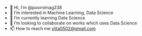 - 👋 Hi, I’m @poornimag238
- 👀 I’m interested in Machine Learning, Data Science
- 🌱 I’m currently learning Data Science
- 💞️ I’m looking to collaborate on works which uses Data Science
- 📫 How to reach me vlita0502@gmail.com

<!---
poornimag238/poornimag238 is a ✨ special ✨ repository because its `README.md` (this file) appears on your GitHub profile.
You can click the Preview link to take a look at your changes.
--->
